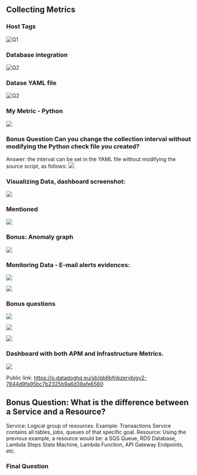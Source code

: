 ## Collecting Metrics

### Host Tags

![Q1](https://github.com/gamferreira/hiring-engineers/blob/master/q1.png)

### Database integration
![Q2](https://github.com/gamferreira/hiring-engineers/blob/master/q2.png)

### Datase YAML file
![Q2](https://github.com/gamferreira/hiring-engineers/blob/master/q2.1.png)

### My Metric - Python
![](https://github.com/gamferreira/hiring-engineers/blob/master/q3.png)

### Bonus Question Can you change the collection interval without modifying the Python check file you created?
Answer: the interval can be set in the YAML file without modifying the source script, as follows:
![](https://github.com/gamferreira/hiring-engineers/blob/master/q4-bonus.png)

### Visualizing Data, dashboard screenshot:
![](https://github.com/gamferreira/hiring-engineers/blob/master/q5.png)

### Mentioned

![](https://github.com/gamferreira/hiring-engineers/blob/master/q7-notation.png)

### Bonus: Anomaly graph
![](https://github.com/gamferreira/hiring-engineers/blob/master/q6-bonus.png)


### Monitoring Data - E-mail alerts evidences:
![](https://github.com/gamferreira/hiring-engineers/blob/master/q8.1.png)

![](https://github.com/gamferreira/hiring-engineers/blob/master/q8.2.png)

### Bonus questions
![](https://github.com/gamferreira/hiring-engineers/blob/master/q8.3-downtime.png)

![](https://github.com/gamferreira/hiring-engineers/blob/master/q8.4.png)

![](https://github.com/gamferreira/hiring-engineers/blob/master/q8.5.png)

### Dashboard with both APM and Infrastructure Metrics.
![](https://github.com/gamferreira/hiring-engineers/blob/master/q9.png)

Public link: https://p.datadoghq.eu/sb/pb6bfnbzervbjgv2-7844d9fa95bc7b2325b9a6d38afe6560

## Bonus Question: What is the difference between a Service and a Resource?
Service: Logical group of resources. Example: Transactions Service contains all tables, jobs, queues of that specific goal.
Resource: Using the previous example, a resource would be: a SQS Queue, RDS Database, Lambda Steps State Machine, Lambda Function, API Gateway Endpoints, etc.

### Final Question
